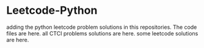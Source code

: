 # Leetcode-Python
adding the python leetcode problem solutions in this repositories. 
The code files are here.
all CTCI problems solutions are here.
some leetcode solutions are here.



















































































































































































































































































































































































































































































































































































































































































































































































































